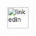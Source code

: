 <div>
<img width="48" height="48" src="https://img.icons8.com/color/48/linkedin.png" alt="linkedin"/>
</div>
